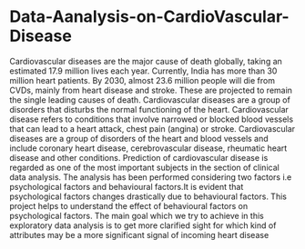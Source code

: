 # Data-Aanalysis-on-CardioVascular-Disease
Cardiovascular diseases are the major cause of death globally, taking an estimated 17.9 million lives each year. 
Currently, India has more than 30 million heart patients. By 2030, almost 23.6 million people will die from 
CVDs, mainly from heart disease and stroke. These are projected to remain the single leading causes of death.
Cardiovascular diseases are a group of disorders that disturbs the normal functioning of the heart.
Cardiovascular disease refers to conditions that involve narrowed or blocked blood vessels that can lead to a 
heart attack, chest pain (angina) or stroke. Cardiovascular diseases are a group of disorders of the heart and 
blood vessels and include coronary heart disease, cerebrovascular disease, rheumatic heart disease and other 
conditions. Prediction of cardiovascular disease is regarded as one of the most important subjects in the section 
of clinical data analysis.
The analysis has been performed considering two factors i.e psychological factors and behavioural factors.It 
is evident that psychological factors changes drastically due to behavioural factors. This project helps to 
understand the effect of behavioural factors on psychological factors. The main goal which we try to achieve 
in this exploratory data analysis is to get more clarified sight for which kind of attributes may be a more 
significant signal of incoming heart disease
